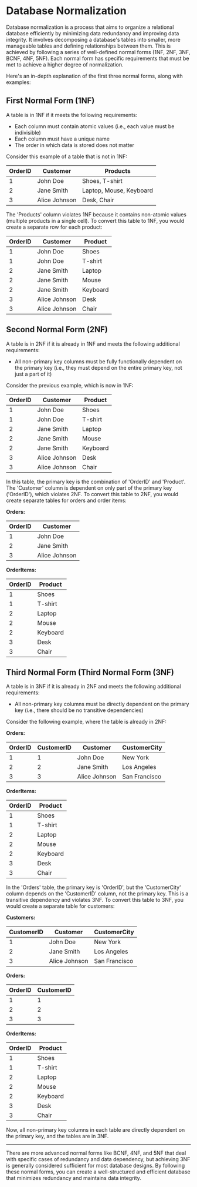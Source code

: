# Database Normalization

Database normalization is a process that aims to organize a relational database efficiently by minimizing data redundancy and improving data integrity. It involves decomposing a database's tables into smaller, more manageable tables and defining relationships between them. This is achieved by following a series of well-defined normal forms (1NF, 2NF, 3NF, BCNF, 4NF, 5NF). Each normal form has specific requirements that must be met to achieve a higher degree of normalization.

Here's an in-depth explanation of the first three normal forms, along with examples:

## First Normal Form (1NF)

A table is in 1NF if it meets the following requirements:

- Each column must contain atomic values (i.e., each value must be indivisible)
- Each column must have a unique name
- The order in which data is stored does not matter

Consider this example of a table that is not in 1NF:

| OrderID | Customer         | Products                      |
|---------|------------------|-------------------------------|
| 1       | John Doe         | Shoes, T-shirt                |
| 2       | Jane Smith       | Laptop, Mouse, Keyboard       |
| 3       | Alice Johnson    | Desk, Chair                   |

The 'Products' column violates 1NF because it contains non-atomic values (multiple products in a single cell). To convert this table to 1NF, you would create a separate row for each product:

| OrderID | Customer         | Product   |
|---------|------------------|-----------|
| 1       | John Doe         | Shoes     |
| 1       | John Doe         | T-shirt   |
| 2       | Jane Smith       | Laptop    |
| 2       | Jane Smith       | Mouse     |
| 2       | Jane Smith       | Keyboard  |
| 3       | Alice Johnson    | Desk      |
| 3       | Alice Johnson    | Chair     |

## Second Normal Form (2NF)

A table is in 2NF if it is already in 1NF and meets the following additional requirements:

- All non-primary key columns must be fully functionally dependent on the primary key (i.e., they must depend on the entire primary key, not just a part of it)

Consider the previous example, which is now in 1NF:

| OrderID | Customer         | Product   |
|---------|------------------|-----------|
| 1       | John Doe         | Shoes     |
| 1       | John Doe         | T-shirt   |
| 2       | Jane Smith       | Laptop    |
| 2       | Jane Smith       | Mouse     |
| 2       | Jane Smith       | Keyboard  |
| 3       | Alice Johnson    | Desk      |
| 3       | Alice Johnson    | Chair     |

In this table, the primary key is the combination of 'OrderID' and 'Product'. The 'Customer' column is dependent on only part of the primary key ('OrderID'), which violates 2NF. To convert this table to 2NF, you would create separate tables for orders and order items:

**Orders:**

| OrderID | Customer         |
|---------|------------------|
| 1       | John Doe         |
| 2       | Jane Smith       |
| 3       | Alice Johnson    |

**OrderItems:**

| OrderID | Product   |
|---------|-----------|
| 1       | Shoes     |
| 1       | T-shirt   |
| 2       | Laptop    |
| 2       | Mouse     |
| 2       | Keyboard  |
| 3       | Desk      |
| 3       | Chair     |

## Third Normal Form (Third Normal Form (3NF)

A table is in 3NF if it is already in 2NF and meets the following additional requirements:

- All non-primary key columns must be directly dependent on the primary key (i.e., there should be no transitive dependencies)

Consider the following example, where the table is already in 2NF:

**Orders:**

| OrderID | CustomerID | Customer         | CustomerCity |
|---------|------------|------------------|--------------|
| 1       | 1          | John Doe         | New York     |
| 2       | 2          | Jane Smith       | Los Angeles  |
| 3       | 3          | Alice Johnson    | San Francisco|

**OrderItems:**

| OrderID | Product   |
|---------|-----------|
| 1       | Shoes     |
| 1       | T-shirt   |
| 2       | Laptop    |
| 2       | Mouse     |
| 2       | Keyboard  |
| 3       | Desk      |
| 3       | Chair     |

In the 'Orders' table, the primary key is 'OrderID', but the 'CustomerCity' column depends on the 'CustomerID' column, not the primary key. This is a transitive dependency and violates 3NF. To convert this table to 3NF, you would create a separate table for customers:

**Customers:**

| CustomerID | Customer         | CustomerCity |
|------------|------------------|--------------|
| 1          | John Doe         | New York     |
| 2          | Jane Smith       | Los Angeles  |
| 3          | Alice Johnson    | San Francisco|

**Orders:**

| OrderID | CustomerID |
|---------|------------|
| 1       | 1          |
| 2       | 2          |
| 3       | 3          |

**OrderItems:**

| OrderID | Product   |
|---------|-----------|
| 1       | Shoes     |
| 1       | T-shirt   |
| 2       | Laptop    |
| 2       | Mouse     |
| 2       | Keyboard  |
| 3       | Desk      |
| 3       | Chair     |

Now, all non-primary key columns in each table are directly dependent on the primary key, and the tables are in 3NF.

---

There are more advanced normal forms like BCNF, 4NF, and 5NF that deal with specific cases of redundancy and data dependency, but achieving 3NF is generally considered sufficient for most database designs. By following these normal forms, you can create a well-structured and efficient database that minimizes redundancy and maintains data integrity.